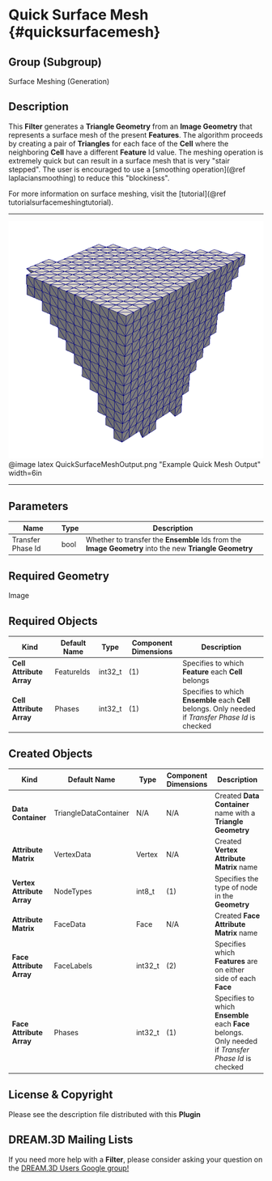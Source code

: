 Quick Surface Mesh {#quicksurfacemesh}
============

## Group (Subgroup) ##
Surface Meshing (Generation)

## Description ##
This **Filter** generates a **Triangle Geometry** from an **Image Geometry** that represents a surface mesh of the present **Features**. The algorithm proceeds by creating a pair of **Triangles** for each face of the **Cell** where the neighboring **Cell** have a different **Feature** Id value. The meshing operation is extremely quick but can result in a surface mesh that is very "stair stepped". The user is encouraged to use a [smoothing operation](@ref laplaciansmoothing) to reduce this "blockiness".

For more information on surface meshing, visit the [tutorial](@ref tutorialsurfacemeshingtutorial).

---------------

![Example Quick Mesh Output](QuickSurfaceMeshOutput.png)
@image latex QuickSurfaceMeshOutput.png "Example Quick Mesh Output" width=6in

---------------

## Parameters ##
| Name | Type | Description |
|------|------|-------------|
| Transfer Phase Id | bool | Whether to transfer the **Ensemble** Ids from the **Image Geometry** into the new **Triangle Geometry** |

## Required Geometry ##
Image

## Required Objects ##
| Kind | Default Name | Type | Component Dimensions | Description |
|------|--------------|-------------|---------|-----|
| **Cell Attribute Array** | FeatureIds | int32_t | (1) | Specifies to which **Feature** each **Cell** belongs |
| **Cell Attribute Array** | Phases | int32_t | (1) | Specifies to which **Ensemble** each **Cell** belongs. Only needed if _Transfer Phase Id_ is checked |

## Created Objects ##
| Kind | Default Name | Type | Component Dimensions | Description |
|------|--------------|-------------|---------|-----|
| **Data Container** | TriangleDataContainer | N/A | N/A | Created **Data Container** name with a **Triangle Geometry** |
| **Attribute Matrix** | VertexData | Vertex | N/A | Created **Vertex Attribute Matrix** name  |
| **Vertex Attribute Array** | NodeTypes | int8_t | (1) | Specifies the type of node in the **Geometry** |
| **Attribute Matrix** | FaceData | Face | N/A | Created **Face Attribute Matrix** name  |
| **Face Attribute Array** | FaceLabels | int32_t | (2) | Specifies which **Features** are on either side of each **Face** |
| **Face Attribute Array** | Phases | int32_t | (1) | Specifies to which **Ensemble** each **Face** belongs. Only needed if _Transfer Phase Id_ is checked |

## License & Copyright ##

Please see the description file distributed with this **Plugin**

## DREAM.3D Mailing Lists ##

If you need more help with a **Filter**, please consider asking your question on the [DREAM.3D Users Google group!](https://groups.google.com/forum/?hl=en#!forum/dream3d-users)


